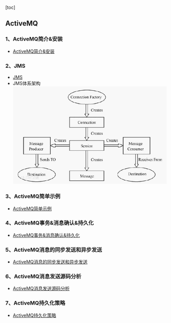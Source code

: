 [toc]

## ActiveMQ

### 1、ActiveMQ简介&安装
- [ActiveMQ简介&安装](doc/activemq_01_ActiveMQ简介&安装.md)

### 2、JMS
- [JMS](doc/activemq_02_JMS.md)
- JMS体系架构<br>
![](etc/JMS体系架构.png)

### 3、ActiveMQ简单示例
- [ActiveMQ简单示例](doc/activemq_03_ActiveMQ简单示例.md)

### 4、ActiveMQ事务&消息确认&持久化
- [ActiveMQ事务&消息确认&持久化](doc/activemq_04_ActiveMQ事务&消息确认&持久化.md)

### 5、ActiveMQ消息的同步发送和异步发送
- [ActiveMQ消息的同步发送和异步发送](doc/activemq_05_ActiveMQ消息的同步发送和异步发送.md)

### 6、ActiveMQ消息发送源码分析
- [ActiveMQ消息发送源码分析](doc/activemq_06_ActiveMQ消息发送源码分析.md)

### 7、ActiveMQ持久化策略
- [ActiveMQ持久化策略](doc/activemq_07_ActiveMQ持久化策略.md)